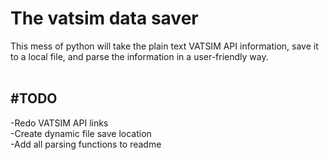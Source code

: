 <h1>
The vatsim data saver
</h1>
This mess of python will take the plain text VATSIM API information, save it to a local file, and parse the information in a user-friendly way. <br> <br>

<h2>
#TODO
</h2>
-Redo VATSIM API links <br>
-Create dynamic file save location <br>
-Add all parsing functions to readme
